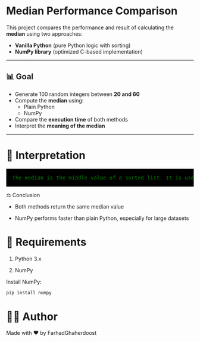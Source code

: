 # Median Performance Comparison

This project compares the performance and result of calculating the **median** using two approaches:

- **Vanilla Python** (pure Python logic with sorting)
- **NumPy library** (optimized C-based implementation)

---

## 📊 Goal

- Generate 100 random integers between **20 and 60**
- Compute the **median** using:
  - Plain Python
  - NumPy
- Compare the **execution time** of both methods
- Interpret the **meaning of the median**

---

# 📌 Interpretation

<pre style="color:green;padding:1rem;background-color:black">The median is the middle value of a sorted list. It is useful for understanding the central tendency of a dataset, especially when the data contains outliers, as it is less sensitive to them compared to the mean.</pre>

⚖️ Conclusion
- Both methods return the same median value

- NumPy performs faster than plain Python, especially for large datasets

# 🧰 Requirements
1. Python 3.x

2. NumPy

Install NumPy:
```python
pip install numpy
```
# 🧑‍💻 Author
Made with ❤️ by FarhadGhaherdoost